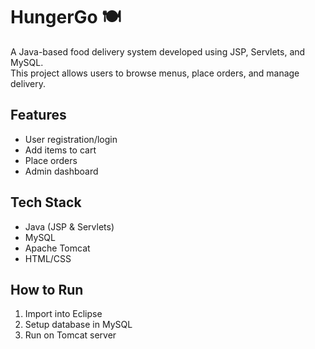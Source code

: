 # HungerGo 🍽️

A Java-based food delivery system developed using JSP, Servlets, and MySQL.  
This project allows users to browse menus, place orders, and manage delivery.

## Features
- User registration/login
- Add items to cart
- Place orders
- Admin dashboard

## Tech Stack
- Java (JSP & Servlets)
- MySQL
- Apache Tomcat
- HTML/CSS

## How to Run
1. Import into Eclipse
2. Setup database in MySQL
3. Run on Tomcat server

